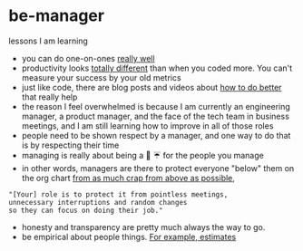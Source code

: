 # be-manager
lessons I am learning

- you can do one-on-ones [really well](http://randsinrepose.com/archives/the-update-the-vent-and-the-disaster/)
- productivity looks [totally different](http://www.tombartel.de//2016/07/05/recalibrate-your-productivity-sensors/) than when you coded more. You can't measure your success by your old metrics
- just like code, there are blog posts and videos about [how to do better](https://www.infoq.com/presentations/team-groups-culture) that really help
- the reason I feel overwhelmed is because I am currently an engineering manager, a product manager, and the face of the tech team in business meetings, and I am still learning how to improve in all of those roles
- people need to be shown respect by a manager, and one way to do that is by respecting their time
- managing is really about being a :poop: :umbrella: for the people you manage
- in other words, managers are there to protect everyone "below" them on the org chart [from as much crap from above as possible](http://shitumbrella.ideationkings.com/), 
```
"[Your] role is to protect it from pointless meetings,
unnecessary interruptions and random changes
so they can focus on doing their job."
```
- honesty and transparency are pretty much always the way to go.
- be empirical about people things. [For example, estimates](http://www.joelonsoftware.com/items/2007/10/26.html)
